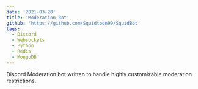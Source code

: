```yaml
---
date: '2021-03-20'
title: 'Moderation Bot'
github: 'https://github.com/Squidtoon99/SquidBot'
tags:
  - Discord
  - Websockets
  - Python
  - Redis
  - MongoDB
---
```

Discord Moderation bot written to handle highly customizable moderation restrictions.